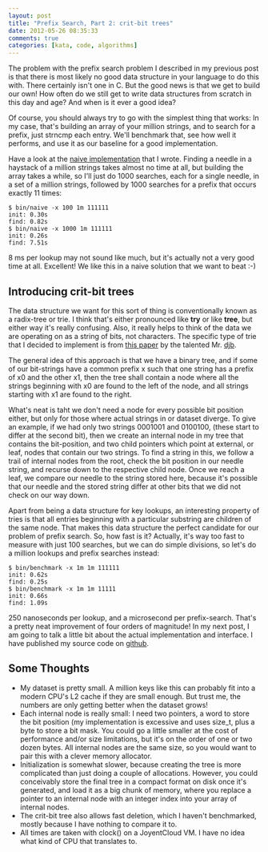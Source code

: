 ```yaml
---
layout: post
title: "Prefix Search, Part 2: crit-bit trees"
date: 2012-05-26 08:35:33
comments: true
categories: [kata, code, algorithms]
---
```

The problem with the prefix search problem I described in my previous post is
that there is most likely no good data structure in your language to do this
with. There certainly isn't one in C. But the good news is that we get to build
our own! How often do we still get to write data structures from scratch in this
day and age? And when is it ever a good idea?

<!-- more -->
Of course, you should always try to go with the simplest thing that works: In my
case, that's building an array of your million strings, and to search for a
prefix, just strncmp each entry. We'll benchmark that, see how well it performs,
and use it as our baseline for a good implementation.

Have a look at the [naive
implementation](https://github.com/ennorehling/critbit/blob/master/naive.c) that I
wrote. Finding a needle in a haystack of a million strings takes almost no time
at all, but building the array takes a while, so I'll just do 1000 searches,
each for a single needle, in a set of a million strings, followed by 1000
searches for a prefix that occurs exactly 11 times:

    $ bin/naive -x 100 1m 111111
    init: 0.30s
    find: 0.82s
    $ bin/naive -x 1000 1m 111111
    init: 0.26s
    find: 7.51s

8 ms per lookup may not sound like much, but it's actually not a very good time
at all. Excellent! We like this in a naive solution that we want to beat :-)

## Introducing crit-bit trees

The data structure we want for this sort of thing is conventionally known as a
radix-tree or trie. I think that's either pronounced like **try** or
like **tree**, but either way it's really confusing. Also, it really helps
to think of the data we are operating on as a string of bits, not characters.
The specific type of trie that I decided to implement is from
[this paper](http://cr.yp.to/critbit.html) by the talented Mr. 
[djb](https://en.wikipedia.org/wiki/Daniel_J._Bernstein "Daniel J. Bernstein").

The general idea of this approach is that we have a binary tree, and if some of
our bit-strings have a common prefix x such that one string has a prefix of x0
and the other x1, then the tree shall contain a node where all the strings
beginning with x0 are found to the left of the node, and all strings starting
with x1 are found to the right.

What's neat is taht we don't need a node for every possible bit position either,
but only for those where actual strings in or dataset diverge. To give an
example, if we had only two strings 0001001 and 0100100, (these start to differ
at the second bit), then we create an internal node in my tree that contains the
bit-position, and two child pointers which point at external, or leaf, nodes
that contain our two strings. To find a string in this, we follow a trail of
internal nodes from the root, check the bit position in our needle string, and
recurse down to the respective child node. Once we reach a leaf, we compare our
needle to the string stored here, because it's possible that our needle and the
stored string differ at other bits that we did not check on our way down.

Apart from being a data structure for key lookups, an interesting property of
tries is that all entries beginning with a particular substring are children of
the same node. That makes this data structure the perfect candidate for our
problem of prefix search. So, how fast is it? Actually, it's way too fast to
measure with just 100 searches, but we can do simple divisions, so let's do a
million lookups and prefix searches instead:

    $ bin/benchmark -x 1m 1m 111111
    init: 0.62s
    find: 0.25s
    $ bin/benchmark -x 1m 1m 11111
    init: 0.66s
    find: 1.09s

250 nanoseconds per lookup, and a microsecond per prefix-search. That's a pretty
neat improvement of four orders of magnitude! In my next post, I am going to
talk a little bit about the actual implementation and interface. I have published
my source code on [github](https://github.com/ennorehling/critbit).

## Some Thoughts

* My dataset is pretty small. A million keys like this can probably fit into a
  modern CPU's L2 cache if they are small enough. But trust me, the numbers are
  only getting better when the dataset grows!
* Each internal node is really small: I need two pointers, a word to store the
  bit position (my implementation is excessive and uses size_t, plus a byte to
  store a bit mask. You could go a little smaller at the cost of performance
  and/or size limitations, but it's on the order of one or two dozen bytes. All
  internal nodes are the same size, so you would want to pair this with a clever
  memory allocator.
* Initialization is somewhat slower, because creating the tree is more
  complicated than just doing a couple of allocations. However, you could
  conceivably store the final tree in a compact format on disk once it's
  generated, and load it as a big chunk of memory, where you replace a pointer
  to an internal node with an integer index into your array of internal nodes.
* The crit-bit tree also allows fast deletion, which I haven't benchmarked,
  mostly because I have nothing to compare it to.
* All times are taken with clock() on a JoyentCloud VM. I have no idea what kind
  of CPU that translates to.
